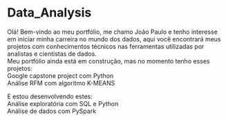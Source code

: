 # Data_Analysis   
Olá! Bem-vindo ao meu portfólio, me chamo João Paulo e tenho interesse em iniciar minha carreira no mundo dos dados, aqui você encontrará meus projetos com conhecimentos técnicos nas ferramentas utilizadas por analistas e cientistas de dados.    
Meu portfólio ainda está em construção, mas no momento tenho esses projetos:     
Google capstone project com Python    
Análise RFM com algoritmo K-MEANS   

E estou desenvolvendo estes:    
Análise exploratória com SQL e Python    
Análise de dados com PySpark    
